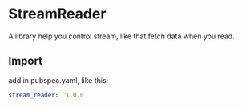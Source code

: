 # StreamReader

A library help you control stream, like that fetch data when you read.

## Import

add in pubspec.yaml, like this:

```yaml
stream_reader: ^1.0.0
```